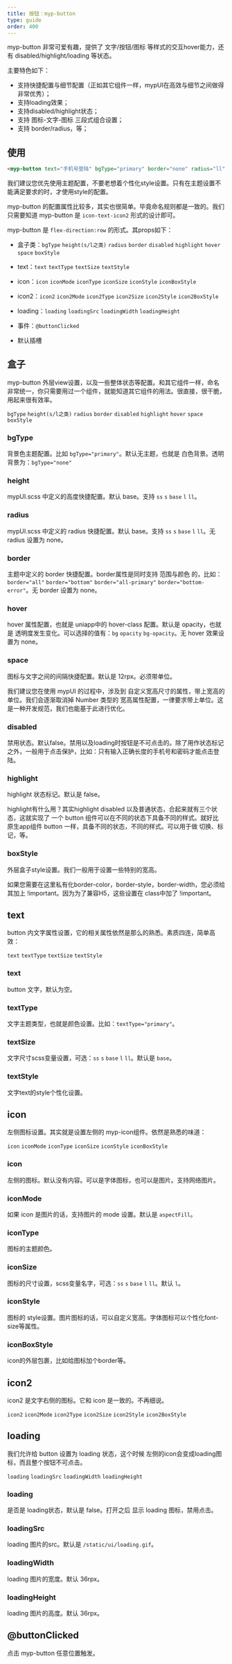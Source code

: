 ```yaml
---
title: 按钮：myp-button
type: guide
order: 400
---
```


myp-button 非常可爱有趣，提供了 文字/按钮/图标 等样式的交互hover能力，还有 disabled/highlight/loading 等状态。

主要特色如下：

- 支持快捷配置与细节配置（正如其它组件一样，mypUI在高效与细节之间做得非常优秀）；
- 支持loading效果；
- 支持disabled/highlight状态；
- 支持 图标-文字-图标 三段式组合设置；
- 支持 border/radius，等；

## 使用

```html
<myp-button text="手机号登陆" bgType="primary" border="none" radius="ll" @buttonClicked="toPhoneLogin"></myp-button>
```

<p class="tip">我们建议您优先使用主题配置，不要老想着个性化style设置。只有在主题设置不能满足要求的时，才使用style的配置。</p>

myp-button 的配置属性比较多，其实也很简单。毕竟命名规则都是一致的。我们只需要知道 myp-button 是 `icon-text-icon2` 形式的设计即可。

myp-button 是 `flex-direction:row` 的形式。其props如下：

- 盒子类：`bgType` `height(s/l之类)` `radius` `border` `disabled` `highlight` `hover` `space` `boxStyle`

- text：`text` `textType` `textSize` `textStyle`

- icon：`icon` `iconMode` `iconType` `iconSize` `iconStyle` `iconBoxStyle`

- icon2：`icon2` `icon2Mode` `icon2Type` `icon2Size` `icon2Style` `icon2BoxStyle`

- loading：`loading` `loadingSrc` `loadingWidth` `loadingHeight`

- 事件：`@buttonClicked`

- 默认插槽

## 盒子

myp-button 外层view设置，以及一些整体状态等配置。和其它组件一样，命名非常统一，你只需要用过一个组件，就能知道其它组件的用法。很直接，很干脆，用起来很有效率。

`bgType` `height(s/l之类)` `radius` `border` `disabled` `highlight` `hover` `space` `boxStyle`

### bgType

背景色主题配置。比如 `bgType="primary"`。默认无主题，也就是 白色背景。透明背景为：`bgType="none"`

### height

mypUI.scss 中定义的高度快捷配置。默认 base。支持 `ss` `s` `base` `l` `ll`。

### radius

mypUI.scss 中定义的 radius 快捷配置。默认 base。支持 `ss` `s` `base` `l` `ll`。无 radius 设置为 none。

### border

主题中定义的 border 快捷配置。border属性是同时支持 范围与颜色 的，比如：`border="all"` `border="bottom"` `border="all-primary"` `border="bottom-error"`。无 border 设置为 none。

### hover

hover 属性配置，也就是 uniapp中的 hover-class 配置。默认是 opacity，也就是 透明度发生变化。可以选择的值有：`bg` `opacity` `bg-opacity`。无 hover 效果设置为 none。

### space

图标与文字之间的间隔快捷配置。默认是 12rpx。必须带单位。

<p class="tip">我们建议您在使用 mypUI 的过程中，涉及到 自定义宽高尺寸的属性，带上宽高的单位。我们会逐渐取消掉 Number 类型的 宽高属性配置，一律要求带上单位。这是一种开发规范，我们也能基于此进行优化。</p>

### disabled

禁用状态。默认false。禁用以及loading时按钮是不可点击的。除了用作状态标记之外，一般用于点击保护，比如：只有输入正确长度的手机号和密码才能点击登陆。

### highlight

highlight 状态标记。默认是 false。

<p class="tip">highlight有什么用？其实highlight disabled 以及普通状态，合起来就有三个状态，这就实现了 一个 button 组件可以在不同的状态下具备不同的样式。就好比 原生app组件 button 一样，具备不同的状态，不同的样式。可以用于做 切换、标记，等。</p>

### boxStyle

外层盒子style设置。我们一般用于设置一些特别的宽高。

<p class="tip">如果您需要在这里私有化border-color，border-style，border-width，您必须给其加上 !important。因为为了兼容H5，这些设置在 class中加了 !important。</p>

## text

button 内文字属性设置，它的相关属性依然是那么的熟悉。素质四连，简单高效：

`text` `textType` `textSize` `textStyle`

### text

button 文字，默认为空。

### textType

文字主题类型，也就是颜色设置。比如：`textType="primary"`。

### textSize

文字尺寸scss变量设置，可选：`ss` `s` `base` `l` `ll`。默认是 `base`。

### textStyle

文字text的style个性化设置。

## icon

左侧图标设置。其实就是设置左侧的 myp-icon组件。依然是熟悉的味道：

`icon` `iconMode` `iconType` `iconSize` `iconStyle` `iconBoxStyle`

### icon

左侧的图标。默认没有内容。可以是字体图标，也可以是图片。支持网络图片。

### iconMode

如果 icon 是图片的话，支持图片的 mode 设置。默认是 `aspectFill`。

### iconType

图标的主题颜色。

### iconSize

图标的尺寸设置，scss变量名字，可选：`ss` `s` `base` `l` `ll`。默认 `l`。

### iconStyle

图标的 style设置。图片图标的话，可以自定义宽高。字体图标可以个性化font-size等属性。

### iconBoxStyle

icon的外层包裹，比如给图标加个border等。

## icon2

icon2 是文字右侧的图标。它和 icon 是一致的。不再细说。

`icon2` `icon2Mode` `icon2Type` `icon2Size` `icon2Style` `icon2BoxStyle`

## loading

我们允许给 button 设置为 loading 状态，这个时候 左侧的icon会变成loading图标，而且整个按钮不可点击。

`loading` `loadingSrc` `loadingWidth` `loadingHeight`

### loading

是否是 loading状态，默认是 false。打开之后 显示 loading 图标，禁用点击。

### loadingSrc

loading 图片的src。默认是 `/static/ui/loading.gif`。

### loadingWidth

loading 图片的宽度。默认 36rpx。

### loadingHeight

loading 图片的高度。默认 36rpx。

## @buttonClicked

点击 myp-button 任意位置触发。
